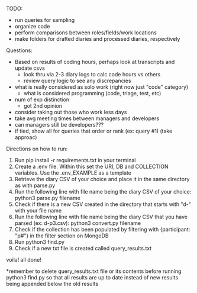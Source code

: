 TODO:
- run queries for sampling
- organize code
- perform comparisons between roles/fields/work locations
- make folders for drafted diaries and processed diaries, respectively

Questions:
- Based on results of coding hours, perhaps look at transcripts and update csvs
   - look thru via 2-3 diary logs to calc code hours vs others
   - review query logic to see any discrepancies
- what is really considered as solo work (right now just "code" category)
   - what is considered programming (code, triage, test, etc)
- num of exp distinction
   - got 2nd opinion
- consider taking out those who work less days
- take avg meeting times between managers and developers
- can managers still be developers???
- if tied, show all for queries that order or rank (ex: query #1) (take approac)

Directions on how to run:
1) Run pip install -r requirements.txt in your terminal
2) Create a .env file. Within this set the URI, DB and COLLECTION variables. Use the .env_EXAMPLE as a template
3) Retrieve the diary CSV of your choice and place it in the same directory as with parse.py
4) Run the following line with file name being the diary CSV of your choice: python3 parse.py filename
5) Check if there is a new CSV created in the directory that starts with "d-" with your file name
6) Run the following line with file name being the diary CSV that you have parsed (ex: d-p3.csv): python3 convert.py filename
7) Check if the collection has been populated by filtering with {participant: "p#"} in the filter section on MongoDB
8) Run python3 find.py
9) Check if a new txt file is created called query_results.txt

voila! all done!

*remember to delete query_results.txt file or its contents before running python3 find.py so
that all results are up to date instead of new results being appended below the old results